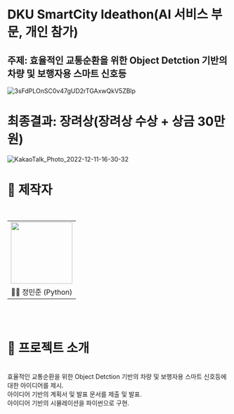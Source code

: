 # DKU SmartCity Ideathon(AI 서비스 부문, 개인 참가)

## 주제: 효율적인 교통순환을 위한 Object Detction 기반의 차량 및 보행자용 스마트 신호등

![3sFdPLOnSC0v47gUD2rTGAxwQkV5ZBlp](https://github.com/BanApp/2022_SmartCity_Ideathon_AI/assets/93313445/ac699c9f-7fb3-484e-a481-d173d394b08e)



# 최종결과: 장려상(장려상 수상 + 상금 30만원)

![KakaoTalk_Photo_2022-12-11-16-30-32](https://user-images.githubusercontent.com/93313445/206891579-8da97f85-e97d-4e63-8905-fd76528abbb1.jpeg)


# 👨‍ 제작자

<br/>

<table>
  <tr>
    <td height="140px" align="center"> <a href="https://github.com/BanApp"><img src="https://avatars.githubusercontent.com/u/93313445?s=460&v=4" width="140px" /><br/></a></td>

  </tr>
  <tr>
      <td align="center">👦🏻 정민준 (Python)</td>
  </tr>
</table>
<br/><br/>


# 🎥 프로젝트 소개

<br/>
효율적인 교통순환을 위한 Object Detction 기반의 차량 및 보행자용 스마트 신호등에 대한 아이디어를 제시.<br>
아이디어 기반의 계획서 및 발표 문서를 제출 및 발표.<br>
아이디어 기반의 시뮬레이션을 파이썬으로 구현.
